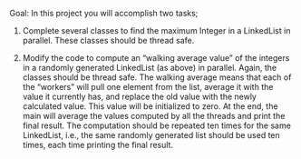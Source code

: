 Goal: In this project you will accomplish two tasks;

1. Complete several classes to find the maximum Integer in a LinkedList in parallel. These classes should be thread safe.

2. Modify the code to compute an “walking average value” of the integers in a randomly generated LinkedList (as above) in parallel. Again, the classes should be thread safe. The walking average means that each of the “workers” will pull one element from the list, average it with the value it currently has, and replace the old value with the newly calculated value. This value will be initialized to zero. At the end, the main will average the values computed by all the threads and print the final result. The computation should be repeated ten times for the same LinkedList, i.e., the same randomly generated list should be used ten times, each time printing the final result.
